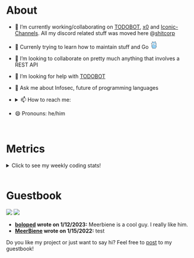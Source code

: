 <h1>About</h1>


- 🔭 I’m currently working/collaborating on [TODOBOT](https://github.com/shitcorp/TODOBOT), [x0](https://github.com/x0tf) and [Iconic-Channels](https://github.com/shitcorp/Iconic-Channels). All my discord related stuff was moved here @[shitcorp](https://github.com/shitcorp/)

- 🌱 Currenly trying to learn how to maintain stuff and Go <img src="go.gif" width="20"/>
- 👯 I’m looking to collaborate on pretty much anything that involves a REST API
- 🤔 I’m looking for help with [TODOBOT](https://github.com/shitcorp/TODOBOT)
- 💬 Ask me about Infosec, future of programming languages
- 
    <details>
    <summary>📫 How to reach me:</summary>
      
      Discord: 686669011601326281 
      
      Email: N/A
   
    </details>


- 😄 Pronouns: he/him

<br>

<h1>Metrics</h1>
<details>
  <summary>Click to see my weekly coding stats!</summary>  
  <br>
  <p align="center">
  <a href="https://github.com/muety/wakapi">
  <img src="./github-metrics.svg" alt="Metrics">
  </a>
  <br>
  </p>
  <br>
</details>
<br>


# Guestbook

<!--START_SECTION:guestbook-->
<a href="https://github.com/boloped"><img src="https://avatars.githubusercontent.com/u/53911231?u=cf0534d0c28698f9a9e57b472634dda9c4fc758f&v=4" height="30"/></a> <a href="https://github.com/MeerBiene"><img src="https://avatars.githubusercontent.com/u/60227302?u=a8e4ea9744fb1d60f6a8708b677c3d8a778706e8&v=4" height="30"/></a>

* **[boloped](https://github.com/boloped) wrote on 1/12/2023:** Meerbiene is a cool guy. I really like him.
* **[MeerBiene](https://github.com/MeerBiene) wrote on 1/15/2022:** test

Do you like my project or just want to say hi? Feel free to [post](https://github.com/MeerBiene/MeerBiene/issues/new?title=Guestbook) to my guestbook!
<!--END_SECTION:guestbook-->








<!--
<p align="center">
  <a href="https://badges.pufler.dev">
    <img src="https://badges.pufler.dev/visits/MeerBiene/MeerBiene?style=flat-square&logo=github">
  </a>
  <a href="https://badges.pufler.dev">
    <img src="https://badges.pufler.dev/repos/MeerBiene?style=flat-square&logo=github">
  </a>
  <a href="https://badges.pufler.dev">
    <img src="https://badges.pufler.dev/commits/monthly/MeerBiene?style=flat-square&logo=github">
  </a>
  
  
  
  </p>
-->

<br>
